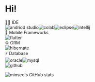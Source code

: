 # Hi!
👩‍💻 IDE<br>
![andriod studio](https://img.shields.io/badge/Android_Studio-3DDC84?style=for-the-badge&logo=android-studio&logoColor=white)![colab](https://img.shields.io/badge/Colab-F9AB00?style=for-the-badge&logo=googlecolab&color=525252)![eclipse](https://img.shields.io/badge/Eclipse-2C2255?style=for-the-badge&logo=eclipse&logoColor=white)![intellij](	https://img.shields.io/badge/IntelliJ_IDEA-000000.svg?style=for-the-badge&logo=intellij-idea&logoColor=white)<br>
📱 Mobile Frameworks<br>
![flutter](https://img.shields.io/badge/Flutter-02569B?style=for-the-badge&logo=flutter&logoColor=white)<br>
⚙️ ORM<br>
![hibernate](https://img.shields.io/badge/Hibernate-59666C?style=for-the-badge&logo=Hibernate&logoColor=white)<br>
⚡ Database<br>
![oracle](https://img.shields.io/badge/Oracle-F80000?style=for-the-badge&logo=Oracle&logoColor=white)![mysql](https://img.shields.io/badge/MySQL-005C84?style=for-the-badge&logo=mysql&logoColor=white)<br>
![github](https://github-readme-stats.vercel.app/api/top-langs/?username=dlwlstjs&theme=blue-green)
<!--
**dlwlstjs/dlwlstjs** is a ✨ _special_ ✨ repository because its `README.md` (this file) appears on your GitHub profile.

Here are some ideas to get you started:

- 🔭 I’m currently working on ...
- 🌱 I’m currently learning ...
- 👯 I’m looking to collaborate on ...
- 🤔 I’m looking for help with ...
- 💬 Ask me about ...
- 📫 How to reach me: ...
- 😄 Pronouns: ...
- ⚡ Fun fact: ...
-->
![minseo's GitHub stats](https://github-readme-stats.vercel.app/api?username=dlwlstjs&show_icons=true&theme=dracula) 
